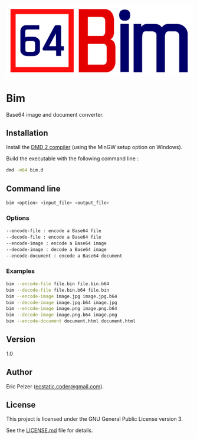 ![](https://github.com/senselogic/BIM/blob/master/LOGO/bim.png)

# Bim

Base64 image and document converter.

## Installation

Install the [DMD 2 compiler](https://dlang.org/download.html) (using the MinGW setup option on Windows).

Build the executable with the following command line :

```bash
dmd -m64 bim.d
```

## Command line

```bash
bim <option> <input_file> <output_file>
```

### Options

```bash
--encode-file : encode a Base64 file
--decode-file : encode a Base64 file
--encode-image : encode a Base64 image
--decode-image : decode a Base64 image
--encode-document : encode a Base64 document
```
### Examples

```bash
bim --encode-file file.bin file.bin.b64
bim --decode-file file.bin.b64 file.bin
bim --encode-image image.jpg image.jpg.b64
bim --decode-image image.jpg.b64 image.jpg
bim --encode-image image.png image.png.b64
bim --decode-image image.png.b64 image.png
bim --encode-document document.html document.html
```

## Version

1.0

## Author

Eric Pelzer (ecstatic.coder@gmail.com).

## License

This project is licensed under the GNU General Public License version 3.

See the [LICENSE.md](LICENSE.md) file for details.
